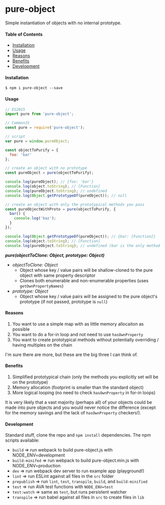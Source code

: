 # pure-object

Simple instantiation of objects with no internal prototype.

#### Table of Contents
* [Installation](#installation)
* [Usage](#usage)
* [Reasons](#reasons)
* [Benefits](#benefits)
* [Development](#development)

#### Installation

```
$ npm i pure-object --save
```

#### Usage

```javascript
// ES2015
import pure from 'pure-object';

// CommonJS
const pure = require('pure-object');

// script
var pure = window.pureObject;

const objectToPurify = {
  foo: 'bar'
};

// create an object with no prototype
const pureObject = pure(objectToPurify);

console.log(pureObject); // {foo: 'bar'}
console.log(object.toString); // [Function]
console.log(pureObject.toString); // undefined
console.log(Object.getPrototypeOf(pureObject)); // null

// create an object with only the prototypical methods you pass
const pureObjectWithProto = pure(objectToPurify, {
  bar() {
    console.log('baz');
  }
});

console.log(Object.getPrototypeOf(pureObject)); // {bar: [Function]}
console.log(object.toString); // [Function]
console.log(pureObject.toString); // undefined (bar is the only method on the prototype)
```

**_pure(objectToClone: Object, prototype: Object)_**

* *objectToClone: Object*
  * Object whose key / value pairs will be shallow-cloned to the pure object with same property descriptor
  * Clones both enumerable and non-enumerable properties (uses `getOwnPropertyNames`)
* *prototype: Object*
  * Object whose key / value pairs will be assigned to the pure object's prototype (if not passed, prototype is `null`)

#### Reasons

1. You want to use a simple map with as little memory allocaiton as possible
2. You want to do a for-in loop and not need to use `hasOwnProperty`
3. You want to create prototypical methods without potentially overriding / having multiples on the chain

I'm sure there are more, but these are the big three I can think of.

#### Benefits

1. Simplified prototypical chain (only the methods you explicitly set will be on the prototype)
2. Memory allocation (footprint is smaller than the standard object)
3. More logical looping (no need to check `hasOwnProperty` in for-in loops)

It is very likely that a vast majority (perhaps all) of your objects could be made into pure objects and you would never notice the difference (except for the memory savings and the lack of `hasOwnProperty` checkers!).

#### Development

Standard stuff, clone the repo and `npm install` dependencies. The npm scripts available:
* `build` => run webpack to build pure-object.js with NODE_ENV=development
* `build-minifed` => run webpack to build pure-object.min.js with NODE_ENV=production
* `dev` => run webpack dev server to run example app (playground!)
* `lint` => run ESLint against all files in the `src` folder
* `prepublish` => run `lint`, `test`, `transpile`, `build`, and `build-minified`
* `test` => run AVA test functions with `NODE_ENV=test`
* `test:watch` => same as `test`, but runs persistent watcher
* `transpile` => run babel against all files in `src` to create files in `lib`
